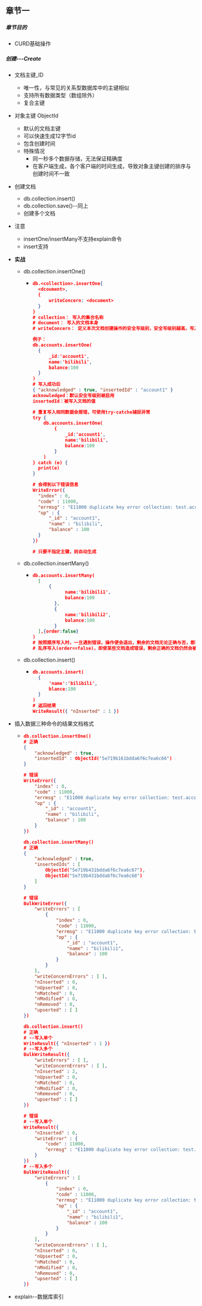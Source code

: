 ## 章节一

##### 章节目的

- CURD基础操作

##### 创建---Create

- 文档主键_ID

  - 唯一性，与常见的关系型数据库中的主键相似
  - 支持所有数据类型（数组除外）
  - 复合主键

- 对象主键 ObjectId

  - 默认的文档主键
  - 可以快速生成12字节id
  - 包含创建时间
  - 特殊情况
    - 同一秒多个数据存储，无法保证精确度
    - 在客户端生成，各个客户端的时间生成，导致对象主键创建的排序与创建时间不一致

- 创建文档

  - db.collection.insert()
  - db.collection.save()--同上
  - 创建多个文档

- 注意

  - insertOne/insertMany不支持explain命令
  - insert支持

- **实战**

  - db.collection.insertOne()

    - ```json
      db.<collection>.insertOne{
      	<dcoument>,
      	{
      		writeConcern: <document>
      	}
      }
      # collection： 写入的集合名称
      # document： 写入的文档本身
      # writeConcern： 定义本次文档创建操作的安全写级别，安全写级别越高，写入延迟也高，丢失数据风险就越低，不提供则默认
      
      例子：
      db.accounts.insertOne(
      	{
      		_id:'account1',
      		name:'bilibili',
      		balance:100
      	}
      )
      # 写入成功后
      { "acknowledged" : true, "insertedId" : "account1" }
      acknowledged：默认安全写级别被启用
      insertedId：被写入文档的值
      
      # 重复写入相同数据会报错，可使用try-catche捕捉异常
      try {
          db.accounts.insertOne(
              {
                  _id:'account1',
                  name:'bilibili',
                  balance:100
              }
          )
      } catch (e) {
      	print(e)
      }
      
      # 会得到以下错误信息
      WriteError({
      	"index" : 0,
      	"code" : 11000,
      	"errmsg" : "E11000 duplicate key error collection: test.accounts index: _id_ dup key: { _id: \"account1\" }",
      	"op" : {
      		"_id" : "account1",
      		"name" : "bilibili",
      		"balance" : 100
      	}
      })
      
      # 只要不指定主键，则自动生成
      ```

  - db.collection.insertMany()

    - ```json
      db.accounts.insertMany(
      	[
      		{
                  name:'bilibili1',
                  balance:100
              },
              {
                  name:'bilibili2',
                  balance:100
              }
      	],{order:false}
      )
      # 按照顺序写入时，一旦遇到错误，操作便会退出，剩余的文档无论正确与否，都不会执行
      # 乱序写入(order==false)，即使某些文档造成错误，剩余正确的文档仍然会被写入
      ```

  - db.collection.insert()
  
    - ```json
      db.accounts.insert(
      	{
      		'name':'bilibili',
      		blance:100
      	}
      )
      # 返回结果
      WriteResult({ "nInserted" : 1 })
      ```
  
- 插入数据三种命令的结果文档格式

  - ```json
    db.collection.insertOne()
    # 正确
    {
    	"acknowledged" : true,
    	"insertedId" : ObjectId("5e719b161bdda6f6c7ea6c66")
    }
    
    # 错误
    WriteError({
    	"index" : 0,
    	"code" : 11000,
    	"errmsg" : "E11000 duplicate key error collection: test.accounts index: _id_ dup key: { _id: \"account1\" }",
    	"op" : {
    		"_id" : "account1",
    		"name" : "bilibili",
    		"balance" : 100
    	}
    })
    
    db.collection.insertMany()
    # 正确
    {
    	"acknowledged" : true,
    	"insertedIds" : [
    		ObjectId("5e719b431bdda6f6c7ea6c67"),
    		ObjectId("5e719b431bdda6f6c7ea6c68")
    	]
    }
    
    # 错误
    BulkWriteError({
    	"writeErrors" : [
    		{
    			"index" : 0,
    			"code" : 11000,
    			"errmsg" : "E11000 duplicate key error collection: test.accounts index: _id_ dup key: { _id: \"account1\" }",
    			"op" : {
    				"_id" : "account1",
    				"name" : "bilibili1",
    				"balance" : 100
    			}
    		}
    	],
    	"writeConcernErrors" : [ ],
    	"nInserted" : 0,
    	"nUpserted" : 0,
    	"nMatched" : 0,
    	"nModified" : 0,
    	"nRemoved" : 0,
    	"upserted" : [ ]
    })
    
    db.collection.insert()
    # 正确
    # --写入单个
    WriteResult({ "nInserted" : 1 })
    # --写入多个
    BulkWriteResult({
    	"writeErrors" : [ ],
    	"writeConcernErrors" : [ ],
    	"nInserted" : 2,
    	"nUpserted" : 0,
    	"nMatched" : 0,
    	"nModified" : 0,
    	"nRemoved" : 0,
    	"upserted" : [ ]
    })
    
    # 错误
    # --写入单个
    WriteResult({
    	"nInserted" : 0,
    	"writeError" : {
    		"code" : 11000,
    		"errmsg" : "E11000 duplicate key error collection: test.accounts index: _id_ dup key: { _id: \"account1\" }"
    	}
    })
    # --写入多个
    BulkWriteResult({
    	"writeErrors" : [
    		{
    			"index" : 0,
    			"code" : 11000,
    			"errmsg" : "E11000 duplicate key error collection: test.accounts index: _id_ dup key: { _id: \"account1\" }",
    			"op" : {
    				"_id" : "account1",
    				"name" : "bilibili1",
    				"balance" : 100
    			}
    		}
    	],
    	"writeConcernErrors" : [ ],
    	"nInserted" : 0,
    	"nUpserted" : 0,
    	"nMatched" : 0,
    	"nModified" : 0,
    	"nRemoved" : 0,
    	"upserted" : [ ]
    })
    ```

- explain--数据库索引

